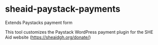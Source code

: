 # sheaid-paystack-payments
Extends Paystacks payment form

This tool customizes the Paystack WordPress payment plugin for the SHE Aid website (https://sheaidgh.org/donate/)
